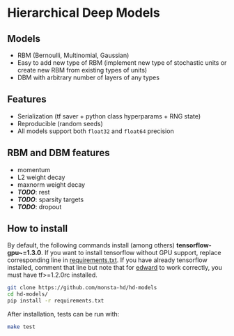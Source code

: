# Hierarchical Deep Models

## Models
* RBM (Bernoulli, Multinomial, Gaussian)
* Easy to add new type of RBM (implement new type of stochastic units or create new RBM from existing types of units)
* DBM with arbitrary number of layers of any types

## Features
* Serialization (tf saver + python class hyperparams + RNG state)
* Reproducible (random seeds)
* All models support both `float32` and `float64` precision

## RBM and DBM features
* momentum
* L2 weight decay
* maxnorm weight decay
* ***TODO***: rest
* ***TODO***: sparsity targets
* ***TODO***: dropout

## How to install
By default, the following commands install (among others) **tensorflow-gpu~=1.3.0**. If you want to install tensorflow without GPU support, replace corresponding line in [requirements.txt](requirements.txt). If you have already tensorflow installed, comment that line but note that for [edward](http://edwardlib.org/) to work correctly, you must have tf>=1.2.0rc installed.
```bash
git clone https://github.com/monsta-hd/hd-models
cd hd-models/
pip install -r requirements.txt
```
After installation, tests can be run with:
```bash
make test
```
